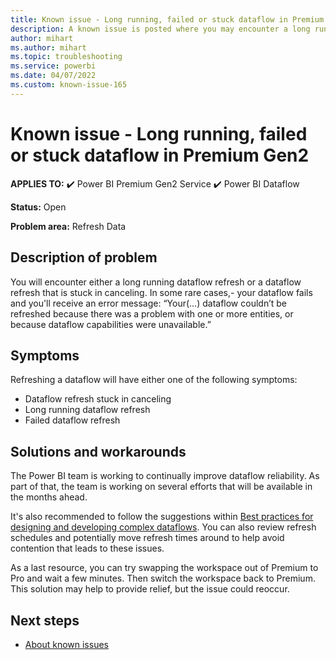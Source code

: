 ```yaml
---
title: Known issue - Long running, failed or stuck dataflow in Premium Gen2
description: A known issue is posted where you may encounter a long running, failed or stuck dataflow on Premium Gen2.
author: mihart
ms.author: mihart
ms.topic: troubleshooting  
ms.service: powerbi
ms.date: 04/07/2022
ms.custom: known-issue-165
---
```


# Known issue - Long running, failed or stuck dataflow in Premium Gen2

**APPLIES TO:** ✔️ Power BI Premium Gen2 Service ✔️ Power BI Dataflow

**Status:** Open

**Problem area:** Refresh Data

## Description of problem

You will encounter either a long running dataflow refresh or a dataflow refresh that is stuck in canceling. In some rare cases,- your dataflow fails and you'll receive an error message: “Your(…) dataflow couldn’t be refreshed because there was a problem with one or more entities, or because dataflow capabilities were unavailable.”

## Symptoms

Refreshing a dataflow will have either one of the following symptoms:

- Dataflow refresh stuck in canceling
- Long running dataflow refresh
- Failed dataflow refresh

## Solutions and workarounds

The Power BI team is working to continually improve dataflow reliability. As part of that, the team is working on several efforts that will be available in the months ahead.

It's also recommended to follow the suggestions within [Best practices for designing and developing complex dataflows](power-query/dataflows/best-practices-developing-complex-dataflows). You can also review refresh schedules and potentially move refresh times around to help avoid contention that leads to these issues.

As a last resource, you can try swapping the workspace out of Premium to Pro and wait a few minutes. Then switch the workspace back to Premium. This solution may help to provide relief, but the issue could reoccur.

## Next steps

- [About known issues](power-bi-known-issues.md)